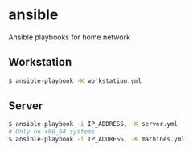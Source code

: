 # ansible
Ansible playbooks for home network

## Workstation
``` bash
$ ansible-playbook -K workstation.yml
```


## Server
``` bash
$ ansible-playbook -i IP_ADDRESS, -K server.yml
# Only on x86_64 systems
$ ansible-playbook -i IP_ADDRESS, -K machines.yml
```
